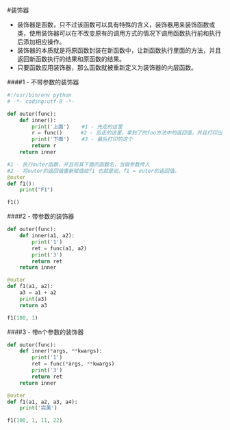 #装饰器

- 装饰器是函数，只不过该函数可以具有特殊的含义，装饰器用来装饰函数或类，使用装饰器可以在不改变原有的调用方式的情况下调用函数执行前和执行后添加相应操作。
- 装饰器的本质就是将原函数封装在新函数中，让新函数执行里面的方法，并且返回新函数执行的结果和原函数的结果。
- 只要函数应用装饰器，那么函数就被重新定义为装饰器的内层函数。


####1 - 不带参数的装饰器

``` python
#!/usr/bin/env python
# -*- coding:utf-8 -*-

def outer(func):
    def inner():
        print('上面')    #1 - 先走的这里
        r = func()      #2 - 后走的这里，拿到了的foo方法中的返回值，并且打印出来
        print('下面')    #3 - 最后打印的这个
        return r
    return inner

#1 - 执行outer函数，并且将其下面的函数名，当做参数传入
#2 - 将outer的返回值重新赋值给f1 也就是说，f1 = outer的返回值。
@outer
def f1():
    print("F1")

f1()
```

####2 - 带参数的装饰器

```python
def outer(func):
    def inner(a1, a2):
        print('1')
        ret = func(a1, a2)
        print('3')
        return ret
    return inner

@outer
def f1(a1, a2):
    a3 = a1 + a2
    print(a3)
    return a3

f1(100, 1)
```


####3 - 带n个参数的装饰器

```python
def outer(func):
    def inner(*args, **kwargs):
        print('1')
        ret = func(*args, **kwargs)
        print('3')
        return ret
    return inner

@outer
def f1(a1, a2, a3, a4):
    print('完美')

f1(100, 1, 11, 22)
```